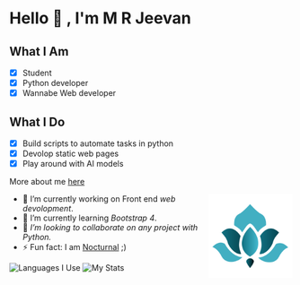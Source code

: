 

# Hello 👋 , I'm  M R Jeevan 




 
## What I Am ## 

- [x] Student 
- [x] Python developer
- [x] Wannabe Web developer

## What I Do ##

- [x] Build scripts to automate tasks in python 
- [x] Devolop static web pages
- [x] Play around with AI models

More about me [here](https://mrjeevan.ml)


<a href="https://mrjeevan.ml"><img align="right" src="https://raw.githubusercontent.com/mrjeevan/mrjeevan/master/logo.png" alt="My Logo" height="150px" width="150px"></a>


- 🔭 I’m currently working on Front end *web devolopment*.
- 🌱 I’m currently learning *Bootstrap 4*.
- 🤔 *I’m looking to collaborate on any project with Python.* 
- ⚡ Fun fact: I am [Nocturnal](https://en.wikipedia.org/wiki/Nocturnality) ;)


![Languages I Use](https://github-readme-stats.vercel.app/api/top-langs/?username=mrjeevan&hide=makefile,perl&theme=tokyonight)
![My Stats](https://github-readme-stats.vercel.app/api?username=mrjeevan&count_private=true&show_icons=true&theme=tokyonight)


